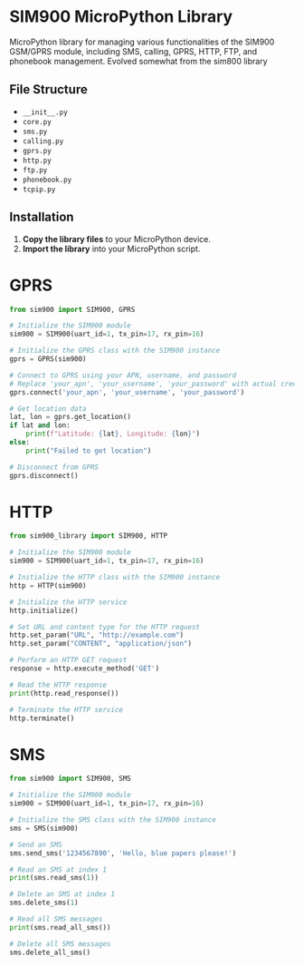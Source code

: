 # SIM900 MicroPython Library

MicroPython library for managing various functionalities of the SIM900 GSM/GPRS module, including SMS, calling, GPRS, HTTP, FTP, and phonebook management. Evolved somewhat from the sim800 library

## File Structure
- `__init__.py`
- `core.py`
- `sms.py`
- `calling.py`
- `gprs.py`
- `http.py`
- `ftp.py`
- `phonebook.py`
- `tcpip.py`

## Installation
1. **Copy the library files** to your MicroPython device.
2. **Import the library** into your MicroPython script.
# GPRS
```python
from sim900 import SIM900, GPRS

# Initialize the SIM900 module
sim900 = SIM900(uart_id=1, tx_pin=17, rx_pin=16)

# Initialize the GPRS class with the SIM900 instance
gprs = GPRS(sim900)

# Connect to GPRS using your APN, username, and password
# Replace 'your_apn', 'your_username', 'your_password' with actual credentials
gprs.connect('your_apn', 'your_username', 'your_password')

# Get location data
lat, lon = gprs.get_location()
if lat and lon:
    print(f"Latitude: {lat}, Longitude: {lon}")
else:
    print("Failed to get location")

# Disconnect from GPRS
gprs.disconnect()
```
# HTTP
```python
from sim900_library import SIM900, HTTP

# Initialize the SIM900 module
sim900 = SIM900(uart_id=1, tx_pin=17, rx_pin=16)

# Initialize the HTTP class with the SIM900 instance
http = HTTP(sim900)

# Initialize the HTTP service
http.initialize()

# Set URL and content type for the HTTP request
http.set_param("URL", "http://example.com")
http.set_param("CONTENT", "application/json")

# Perform an HTTP GET request
response = http.execute_method('GET')

# Read the HTTP response
print(http.read_response())

# Terminate the HTTP service
http.terminate()
```
# SMS
``` python
from sim900 import SIM900, SMS

# Initialize the SIM900 module
sim900 = SIM900(uart_id=1, tx_pin=17, rx_pin=16)

# Initialize the SMS class with the SIM900 instance
sms = SMS(sim900)

# Send an SMS
sms.send_sms('1234567890', 'Hello, blue papers please!')

# Read an SMS at index 1
print(sms.read_sms(1))

# Delete an SMS at index 1
sms.delete_sms(1)

# Read all SMS messages
print(sms.read_all_sms())

# Delete all SMS messages
sms.delete_all_sms()
```
